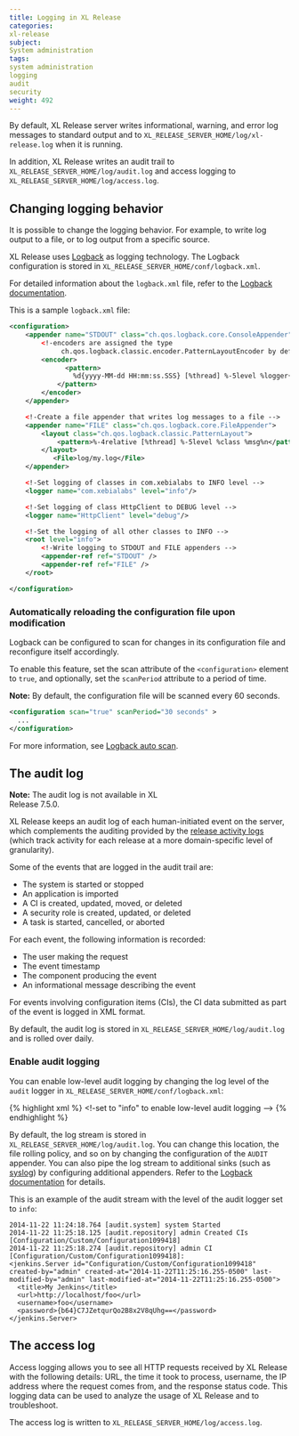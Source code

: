 ```yaml
---
title: Logging in XL Release
categories:
xl-release
subject:
System administration
tags:
system administration
logging
audit
security
weight: 492
---
```


By default, XL Release server writes informational, warning, and error log messages to standard output and to `XL_RELEASE_SERVER_HOME/log/xl-release.log` when it is running.

In addition, XL Release writes an audit trail to `XL_RELEASE_SERVER_HOME/log/audit.log` and access logging to `XL_RELEASE_SERVER_HOME/log/access.log`.

## Changing logging behavior

It is possible to change the logging behavior. For example, to write log output to a file, or to log output from a specific source.

XL Release uses [Logback](http://logback.qos.ch/) as logging technology. The Logback configuration is stored in `XL_RELEASE_SERVER_HOME/conf/logback.xml`.

For detailed information about the `logback.xml` file, refer to the [Logback documentation](http://logback.qos.ch/manual/).

This is a sample `logback.xml` file:

```xml
<configuration>
    <appender name="STDOUT" class="ch.qos.logback.core.ConsoleAppender">
        <!-encoders are assigned the type
             ch.qos.logback.classic.encoder.PatternLayoutEncoder by default -->
        <encoder>
              <pattern>
                %d{yyyy-MM-dd HH:mm:ss.SSS} [%thread] %-5level %logger{36} %msg%n
            </pattern>
        </encoder>
    </appender>

    <!-Create a file appender that writes log messages to a file -->
    <appender name="FILE" class="ch.qos.logback.core.FileAppender">
        <layout class="ch.qos.logback.classic.PatternLayout">
            <pattern>%-4relative [%thread] %-5level %class %msg%n</pattern>
        </layout>
           <File>log/my.log</File>
    </appender>

    <!-Set logging of classes in com.xebialabs to INFO level -->
    <logger name="com.xebialabs" level="info"/>

    <!-Set logging of class HttpClient to DEBUG level -->
    <logger name="HttpClient" level="debug"/>

    <!-Set the logging of all other classes to INFO -->
    <root level="info">
        <!-Write logging to STDOUT and FILE appenders -->
        <appender-ref ref="STDOUT" />
        <appender-ref ref="FILE" />
    </root>

</configuration>

```

### Automatically reloading the configuration file upon modification

Logback can be configured to scan for changes in its configuration file and reconfigure itself  accordingly.

To enable this feature, set the scan attribute of the `<configuration>` element to `true`, and optionally, set the `scanPeriod` attribute to a period of time.

**Note:** By default, the configuration file will be scanned every 60 seconds.

``` XML
<configuration scan="true" scanPeriod="30 seconds" >
  ...
</configuration>
```

For more information, see [Logback auto scan](https://logback.qos.ch/manual/configuration.html#autoScan).

## The audit log

<div class="alert alert-warning" style="width: 60%">
<strong>Note:</strong> The audit log is not available in XL Release 7.5.0.
</div>

XL Release keeps an audit log of each human-initiated event on the server, which complements the auditing provided by the [release activity logs](/xl-release/concept/release-activity-logs.html) (which track activity for each release at a more domain-specific level of granularity).

Some of the events that are logged in the audit trail are:

* The system is started or stopped
* An application is imported
* A CI is created, updated, moved, or deleted
* A security role is created, updated, or deleted
* A task is started, cancelled, or aborted

For each event, the following information is recorded:

* The user making the request
* The event timestamp
* The component producing the event
* An informational message describing the event

For events involving configuration items (CIs), the CI data submitted as part of the event is logged in XML format.

By default, the audit log is stored in `XL_RELEASE_SERVER_HOME/log/audit.log` and is rolled over daily.

### Enable audit logging

You can enable low-level audit logging by changing the log level of the `audit` logger in `XL_RELEASE_SERVER_HOME/conf/logback.xml`:

{% highlight xml %}
<!-set to "info" to enable low-level audit logging -->
<logger name="audit" level="off" additivity="false">
    <appender-ref ref="AUDIT" />
</logger>
{% endhighlight %}

By default, the log stream is stored in `XL_RELEASE_SERVER_HOME/log/audit.log`. You can change this location, the file rolling policy, and so on by changing the configuration of the `AUDIT` appender. You can also pipe the log stream to additional sinks (such as [syslog](http://logback.qos.ch/manual/appenders.html#SyslogAppender)) by configuring additional appenders. Refer to the [Logback documentation](http://logback.qos.ch/manual/) for details.

This is an example of the audit stream with the level of the audit logger set to `info`:

	2014-11-22 11:24:18.764 [audit.system] system Started
	2014-11-22 11:25:18.125 [audit.repository] admin Created CIs [Configuration/Custom/Configuration1099418]
	2014-11-22 11:25:18.274 [audit.repository] admin CI [Configuration/Custom/Configuration1099418]:
	<jenkins.Server id="Configuration/Custom/Configuration1099418" created-by="admin" created-at="2014-11-22T11:25:16.255-0500" last-modified-by="admin" last-modified-at="2014-11-22T11:25:16.255-0500">
	  <title>My Jenkins</title>
	  <url>http://localhost/foo</url>
	  <username>foo</username>
	  <password>{b64}C7JZetqurQo2B8x2V8qUhg==</password>
	</jenkins.Server>

## The access log

Access logging allows you to see all HTTP requests received by XL Release with the following details: URL, the time it took to process, username, the IP address where the request comes from, and the response status code. This logging data can be used to analyze the usage of XL Release and to troubleshoot.

The access log is written to `XL_RELEASE_SERVER_HOME/log/access.log`.

